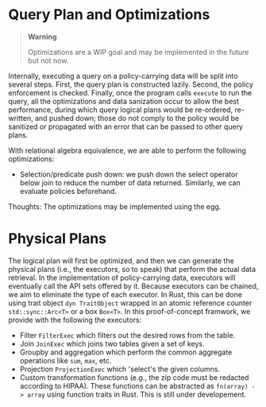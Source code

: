 # Query Plan and Optimizations

> **Warning**
>
> Optimizations are a WIP goal and may be implemented in the future but not now.

Internally, executing a query on a policy-carrying data will be split into several steps. First, the query plan is constructed lazily. Second, the policy enforcement is checked. Finally, once the program calls `execute` to run the query, all the optimizations and data sanization occur to allow the best performance, during which query logical plans would be re-ordered, re-written, and pushed down; those do not comply to the policy would be sanitized or propagated with an error that can be passed to other query plans.

With relational algebra equivalence, we are able to perform the following optimizations:

* Selection/predicate push down: we push down the select operator below join to reduce the number of data returned. Similarly, we can evaluate policies beforehand.

Thoughts: The optimizations may be implemented using the egg.

# Physical Plans

The logical plan will first be optimized, and then we can generate the physical plans (i.e., the executors, so to speak) that perform the actual data retrieval. In the implementation of policy-carrying data, executors will eventually call the API sets offered by it. Because executors can be chained, we aim to eliminate the type of each executor. In Rust, this can be done using trait object `dyn TraitObject` wrapped in an atomic reference counter `std::sync::Arc<T>` or a box `Box<T>`. In this proof-of-concept framwork, we provide with the following the executors:

* Filter `FilterExec` which filters out the desired rows from the table.
* Join `JoinExec` which joins two tables given a set of keys.
* Groupby and aggregation which perform the common aggregate operations like `sum`, `max`, etc.
* Projection `ProjectionExec` which 'select's the given columns.
* Custom transformation functions (e.g., the zip code must be redacted according to HIPAA). These functions can be abstracted as `fn(array) -> array` using function traits in Rust. This is still under developement.

